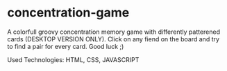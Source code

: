 # concentration-game
<Groovy Concentration Game>
  A colorfull groovy concentration memory game with differently 
  patterened cards (DESKTOP VERSION ONLY). Click on any fiend on the board and try to
  find a pair for every card. Good luck ;)
  
  Used Technologies: HTML, CSS, JAVASCRIPT
  
